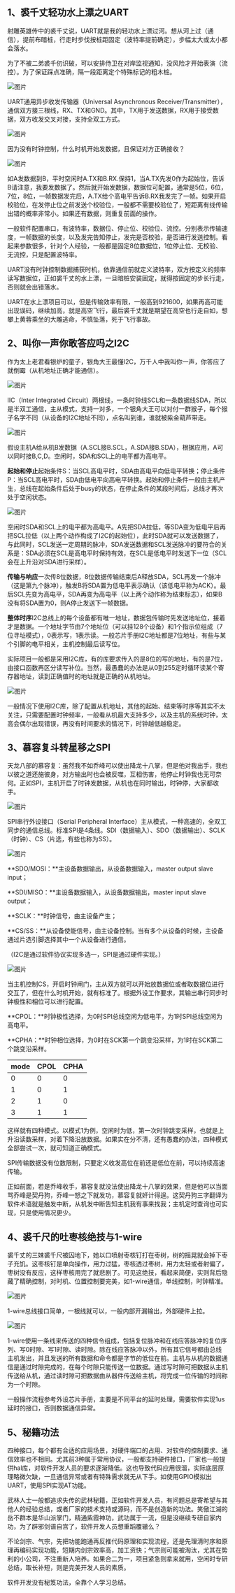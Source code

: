 ## 1、裘千丈轻功水上漂之UART

射雕英雄传中的裘千丈说，UART就是我的轻功水上漂过河。想从河上过（通信），提前布暗桩，行走时步伐按桩距固定（波特率提前确定），步幅太大或太小都会落水。

为了不被二弟裘千仞识破，可以安排侍卫在对岸监视通知，没风险才开始表演（流控）。为了保证踩点准确，隔一段距离定个特殊标记的粗木桩。

![图片](https://mmbiz.qpic.cn/mmbiz_png/4W1T4tmuLNx2R03a65ibnv6w7rnNiamt7nOOPpoh8xmBkVbNe1rYnCMSSUzJk7lOMCOl2P6F68sjYLplJfeyf0Rg/640?wx_fmt=png&wxfrom=5&wx_lazy=1&wx_co=1)

UART通用异步收发传输器（Universal Asynchronous Receiver/Transmitter），通信双方接三根线，RX、TX和GND。其中，TX用于发送数据，RX用于接受数据，双方收发交叉对接，支持全双工方式。

![图片](https://mmbiz.qpic.cn/mmbiz_jpg/4W1T4tmuLNx2R03a65ibnv6w7rnNiamt7nU5mJKsTTUGcAAzHuVAM2Z6X86GbPiadgyOMdK5awEGoU6K0yX6V3NPg/640?wx_fmt=jpeg&wxfrom=5&wx_lazy=1&wx_co=1)

因为没有时钟控制，什么时机开始发数据，且保证对方正确接收？

![图片](https://mmbiz.qpic.cn/mmbiz_jpg/4W1T4tmuLNx2R03a65ibnv6w7rnNiamt7n2ztgeBb4bwAd9QibibCiaajEE2cxNpt6Uf88QoibZrtj0icbRerMfGB6MMA/640?wx_fmt=jpeg&wxfrom=5&wx_lazy=1&wx_co=1)

如A发数据到B，平时空闲时A.TX和B.RX.保持1，当A.TX先发0作为起始位，告诉B请注意，我要发数据了。然后就开始发数据，数据位可配置，通常是5位，6位，7位，8位，一帧数据发完后，A.TX给个高电平告诉B.RX我发完了一帧。如果开启校验位，在发停止位之前发送个校验位，一般都不需要校验位了，短距离有线传输出错的概率非常小。如果还有数据，则重复前面的操作。

一般软件配置串口，有波特率，数据位、停止位、校验位、流控。分别表示传输速度，一帧数据的长度，以及发完告知停止，发完是否校验，是否进行发送控制。看起来参数很多，针对个人经验，一般都是固定8位数据位，1位停止位、无校验、无流控，只是配置波特率。

UART没有时钟控制数据捕获时机，依靠通信前就定义波特率，双方按定义的频率读写数据位，正如裘千丈的水上漂，一旦暗桩安装固定，就得按固定的步长行走，否则就会出错落水。

UART在水上漂项目可以，但是传输效率有限，一般高到921600，如果再高可能出现误码，继续加高，就是高空飞行，最后裘千丈就是期望在高空也行走自如，想攀上黄蓉乘坐的大雕逃命，不慎坠落，死于飞行事故。

## 2、叫你一声你敢答应吗之I2C

作为太上老君看银炉的童子，银角大王最懂I2C，万千人中我叫你一声，你答应了就倒霉（从机地址正确才能通信）。

![图片](https://mmbiz.qpic.cn/mmbiz_jpg/4W1T4tmuLNx2R03a65ibnv6w7rnNiamt7nUs9XZGOLWdk3M0IRfdOyJXm1pvaYCReMentiagYjiaYLYiciadwdt3WEWA/640?wx_fmt=jpeg&wxfrom=5&wx_lazy=1&wx_co=1)

IIC（Inter Integrated Circuit）两根线，一条时钟线SCL和一条数据线SDA，所以是半双工通信，主从模式，支持一对多，一个银角大王可以对付一群猴子，每个猴子名字不同（从设备的I2C地址不同），点名叫到谁，谁就被紫金葫芦带走。

![图片](https://mmbiz.qpic.cn/mmbiz_png/4W1T4tmuLNx2R03a65ibnv6w7rnNiamt7nPupmicuNz5u63OKxEWUyqZCg3G4udSEOsCic8vOJibd5JZrsLL39L7A7Q/640?wx_fmt=png&wxfrom=5&wx_lazy=1&wx_co=1)

假设主机A给从机B发数据（A.SCL接B.SCL，A.SDA接B.SDA），根据应用，A可以同时接B,C,D。空闲时，SDA和SCL上的电平都为高电平。

**起始和停止**起始条件S：当SCL高电平时，SDA由高电平向低电平转换；停止条件P：当SCL高电平时，SDA由低电平向高电平转换。起始和停止条件一般由主机产生，总线在起始条件后处于busy的状态，在停止条件的某段时间后，总线才再次处于空闲状态。

![图片](https://mmbiz.qpic.cn/mmbiz_jpg/MLfSTncC3tOvrRG7SQVPklPHNCERBC6pl4dTeDHcafFYaiaRztDIgf3U82F7EYtMT8eaVDCJNxibUcmevibp2Gqzw/640?wx_fmt=jpeg&wxfrom=5&wx_lazy=1&wx_co=1)

空闲时SDA和SCL上的电平都为高电平。A先把SDA拉低，等SDA变为低电平后再把SCL拉低（以上两个动作构成了I2C的起始位），此时SDA就可以发送数据了，与此同时，SCL发送一定周期的脉冲，SDA发送数据和SCL发送脉冲的要符合的关系是：SDA必须在SCL是高电平时保持有效，在SCL是低电平时发送下一位（SCL会在上升沿对SDA进行采样）。

**传输与响应**一次传8位数据，8位数据传输结束后A释放SDA，SCL再发一个脉冲（这是第九个脉冲），触发B将SDA置为低电平表示确认（该低电平称为ACK）。最后SCL先变为高电平，SDA再变为高电平（以上两个动作称为结束标志），如果B没有将SDA置为0，则A停止发送下一帧数据。

**整体时序**I2C总线上的每个设备都有唯一地址，数据包传输时先发送地址位，接着才是数据。一个地址字节由7个地址位（可以挂128个设备）和1个指示位组成（7位寻址模式），0表示写，1表示读。一般芯片手册I2C地址都是7位地址，有些与某个引脚的电平相关，主机控制最后读写位。

实际项目一般都是采用I2C库，有的库要求传入的是8位的写的地址，有的是7位，由接口函数再区分读写补位。当然，最愚蠢的办法是从0到255定时循环读某个寄存器地址，读到正确值时的地址就是正确的从机地址。

![图片](https://mmbiz.qpic.cn/mmbiz_png/4W1T4tmuLNx2R03a65ibnv6w7rnNiamt7nOJAzVaJPZhic9cfJQe9UkINicBic8HukEqqDMYnYHsn3YO9CQhh1BuBrQ/640?wx_fmt=png&wxfrom=5&wx_lazy=1&wx_co=1)

一般情况下使用I2C库，除了配置从机地址，其他的起始、结束等时序等其实不太关注，只需要配置时钟频率，一般看从机最大支持多少，以及主机的系统时钟，太高会偶尔出现错误，再没有时间要求的情况下，时钟越低越稳定。

## 3、慕容复斗转星移之SPI

天龙八部的慕容复：虽然我不如乔峰可以使出降龙十八掌，但是他对我出手，我也以彼之道还施彼身，对方输出时也会被反噬，互相伤害，他停止时钟我也无可奈何。正如SPI，主机开启了时钟发数据，从机也在同时输出，时钟停，大家都收手。

![图片](https://mmbiz.qpic.cn/mmbiz_jpg/4W1T4tmuLNx2R03a65ibnv6w7rnNiamt7nYrmIqknDII0ofNvqU9IUmKyfiaHY3Z5YTnTibwC42VIb2b0dUYa71t8g/640?wx_fmt=jpeg&wxfrom=5&wx_lazy=1&wx_co=1)

SPI串行外设接口（Serial Peripheral Interface）主从模式，一种高速的，全双工同步的通信总线。标准SPI是4条线。SDI（数据输入）、SDO（数据输出）、SCLK（时钟）、CS（片选，有些也称为SS）。

![图片](https://mmbiz.qpic.cn/mmbiz_jpg/MLfSTncC3tOvrRG7SQVPklPHNCERBC6pTvicia0aF8bGCXiazwJB1FS64BEQjGViaRJk08sEYGJgb2ggiaUd6uTYUSw/640?wx_fmt=jpeg&wxfrom=5&wx_lazy=1&wx_co=1)

**SDO/MOSI：**主设备数据输出，从设备数据输入，master output slave input；

**SDI/MISO：**主设备数据输入，从设备数据输出，master input slave output；

**SCLK：**时钟信号，由主设备产生；

**CS/SS：**从设备使能信号，由主设备控制。当有多个从设备的时候，主设备通过片选引脚选择其中一个从设备进行通信。

（I2C是通过软件协议实现多选一，SPI是通过硬件实现。）

![图片](https://mmbiz.qpic.cn/mmbiz_png/4W1T4tmuLNx2R03a65ibnv6w7rnNiamt7nsrrC9eaGfqe3WsbaNzUKOXUVATxF0UoUcKJgb7y7EZqQoFSRXkLkiaA/640?wx_fmt=png&wxfrom=5&wx_lazy=1&wx_co=1)

当主机控制CS，开启时钟闸门，主从双方就可以开始放数据位或者取数据位进行交互了，但在什么时机开始，就有标准了。根据外设工作要求，其输出串行同步时钟极性和相位可以进行配置。

**CPOL：**时钟极性选择，为0时SPI总线空闲为低电平，为1时SPI总线空闲为高电平。

**CPHA：**时钟相位选择，为0时在SCK第一个跳变沿采样，为1时在SCK第二个跳变沿采样。

| mode | CPOL | CPHA |
| ---- | ---- | ---- |
| 0    | 0    | 0    |
| 1    | 0    | 1    |
| 2    | 1    | 0    |
| 3    | 1    | 1    |

这样就有四种模式。以模式1为例，空闲时为低，第一次时钟跳变采样，也就是上升沿读数采样，对着下降沿放数据。如果实在分不清，还有愚蠢的办法，四种模式全部尝试一次，就可知道正确模式。

SPI传输数据没有位数限制，只要定义收发高位在前还是低位在前，可以持续高速传输。

正如前面，若是乔峰收手，慕容复就没法使出降龙十八掌的效果，但是他可以当面骂乔峰是契丹狗，乔峰一怒之下就发功，慕容复就奸计得逞。这契丹狗三字翻译为软件术语就是触发中断，从机发中断告知主机我有事来找我；主机定时查询也可实现，只是使用情况更少。

## 4、裘千尺的吐枣核绝技与1-wire

裘千丈的三妹裘千尺被囚地下，她以口喷射枣核钉打在枣树，树的摇晃就会掉下枣子充饥。这枣核钉是单向操作，用力过猛，枣核透过枣树，用力太轻或者射偏了，枣树没有反应，这样枣核用完了就悲剧了。可见这绝技，看起来简便，实则背后隐藏了精确控制，对时机、位置控制要完美，如1-wire通信，单线控制，时钟精准。

![图片](https://mmbiz.qpic.cn/mmbiz_jpg/MLfSTncC3tOvrRG7SQVPklPHNCERBC6phMib7LGUMLqMexELIAva8LsF3HIIecRQY5bwApOHQpc3evDFxoib0nug/640?wx_fmt=jpeg&wxfrom=5&wx_lazy=1&wx_co=1)

1-wire总线接口简单，一根线就可以，一般内部开漏输出，外部硬件上拉。

![图片](https://mmbiz.qpic.cn/mmbiz_jpg/MLfSTncC3tOvrRG7SQVPklPHNCERBC6papK4SNWrB11rKacxvyZ2y4lu93DgPIdIDbXsEQrQxvpcI0GmQVicJKg/640?wx_fmt=jpeg&wxfrom=5&wx_lazy=1&wx_co=1)

1-wire使用一条线来传送的四种信令组成，包括复位脉冲和在线应答脉冲的复位序列、写0时隙、写1时隙、读时隙。除在线应答脉冲以外，所有其它信号都由总线主机发出，并且发送的所有数据和命令都是字节的低位在前。主机与从机的数据通信是通过时隙完成的，在每个时隙只能传送一位数据。通过写时隙可把数据从主机传送给从机，通过读时隙可把数据由从器件传送给主机，将完成一位传输的时间称为一个时隙。

一般操作流程参考外设芯片手册，主要是不同平台的延时处理，需要软件实现1us延时的接口，否则数据通信异常。

## 5、秘籍功法

四种接口，每个都有合适的应用场景，对硬件端口的占用、对软件的控制要求、通信效率也不相同。尤其前3种属于常用协议，一般都支持硬件接口，厂家也一般提供hal库，对软件开发人员的要求逐渐降低。这也导致代码应用很溜，实际底层原理略微欠缺，一旦通信异常或者有特殊需求就无从下手。如使用GPIO模拟出UART，使用SPI实现AT功能。

武林人士一般都追求失传的武林秘籍，正如软件开发人员，有问题总是寄希望与其他人的经验总结，或者厂家的技术支持或源码，而不是创造新的功法。笑傲江湖的岳不群本是华山派掌门，精通紫霞神功，武功属于一流，但是没继续专研自家内功，为了辟邪剑谱自宫了，软件开发人员想重蹈覆辙么？

不论剑宗、气宗，先把功能跑通再反推代码原理和实现流程，还是先理清时序和原理再编码实现功能，短期内剑宗效率高，加工资快；气宗则可能被淘汰，尤其在势利的小公司，不注重新人培养。如果合二为一，项目紧急则拿来就用，空闲时专研总结，取长补短，则是完美开发人员的素质。

软件开发没有秘笈功法，全靠个人学习总结。
